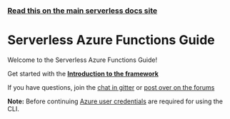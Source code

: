 <!--
title: Serverless - Azure Functions
menuText: Guide
layout: Doc
-->

<!-- DOCS-SITE-LINK:START automatically generated  -->
### [Read this on the main serverless docs site](https://www.serverless.com/framework/docs/providers/azure/guide/)
<!-- DOCS-SITE-LINK:END -->

# Serverless Azure Functions Guide

Welcome to the Serverless Azure Functions Guide!

Get started with the **[Introduction to the framework](./intro.md)**

If you have questions, join the [chat in gitter](https://gitter.im/serverless/serverless) or [post over on the forums](http://forum.serverless.com/)

**Note:** Before continuing [Azure user credentials](./credentials.md) are required for using the CLI.
